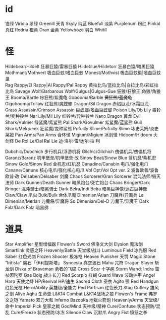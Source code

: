 # id
铬绿 Viridia
翠绿 Greenill
天青 Skyly
纯蓝 Bluefull
淡紫 Purplenum
粉红 Pinkal
真红 Redria
橙黄 Oran
金黄 Yellowboze
羽白 Whitill


# 怪
Hildebear/Hildelt 狂暴巨猿/雷暴巨猿
Hildeblue/Hildetorr 狂暴白猿/暗黑巨猿
Mothmant/Mothvert 吸血巨蚊/嗜血巨蚊
Monest/Mothvist  吸血巨蚊巢|嗜血巨蚊巢   
Rag Rappy/El Rappy|Al Rappy/Pal Rappy 黄拉比鸟/蓝拉比鸟|白拉比鸟/彩虹拉比鸟 
Savage Wolf/Barbarous Wolf/Gulgus|Gulgus-Gue 狂狼/狂狼王|角狼/角狼王 
Booma/Bartle 棕狂熊/紫魔龟
Gobooma/Barble ~~黄狂熊/蓝魔龟~~
Gigobooma/Tollaw 红狂熊/魔螳螂
Dragon/Sil Dragon 赤焰巨龙/冰霜巨龙
Grass Assassin/Crimson Assassin 巨螳螂/嗜血巨螳螂 
Poison Lily/Ob Lily 毒铃兰/变种铃兰
Nar Lily/Mil Lily 红铃兰/异种铃兰
Nano Dragon 翼龙
Evil Shark/Vulmer 绿鲨魔/紫鲨熊
Pal Shark/Govulmer 紫鲨魔/蓝鲨熊
Guil Shark/Melqueek 狂鲨魔/变种鲨熊
Pofuilly Slime/Pofuilly Slime 冰史莱姆/炎史莱姆 
Pan Arms/Pan Arms 合体怪
Migium/Migium 冰剑怪
Hidoom/Hidoom  火剑怪
De Rol Le/Dal Ral Lie 迪·洛尔·雷/达尔·拉·利

Dubchic/Dubchich 步行机兵/浮游机将
Gilchic/Gilchich 傀儡机兵/傀儡机将
Garanz/Baranz 机甲堡垒/机甲堡垒·改
Sinow Beat/Sinow Blue 蓝机忍/紫机忍
Sinow Gold/Sinow Red 金机忍/红机忍
Canadine/Canabin 电爪/强化电爪
Canane/Canune 核心电爪/强化核心电爪
Vol Opt/Vol Opt ver. 2 波鲁欧普/波鲁欧普·改
Delsaber/Delsaber 剑魔
Chaos Sorcerer/Gran Sorcerer 混沌法师/毁灭法师
Dark Gunner/Death Gunner 暗黑炮台/死亡炮台
Chaos Bringer/Dark Bringer 混沌骑士/暗黑骑士
Dark Belra/Indi Belra 暗黑巨神像/远古巨神像
Claw/Claw 爪虫
Bulk/Bulk 合体爪魔
Dimenian/Arlan 刀魔兵/异魔兵
La Dimenian/Merlan 刀魔将/异魔将
So Dimenian/Del-D 刀魔王/异魔王
Dark Falz/Dark Falz 暗黑佛

# 道具
Star Amplifier  星型增幅器
Flowen's Sword  佛洛文大剑
Elysion         魔法剑
Smartlink       灵感之环
Heavenly/Battle 天堂级/战斗
Luminous Field  冰光服
Red Saber       红色光剑
Frozen Shooter  极冻枪
Heaven Punisher 天罚
Magic Stone "Iritista" 魔石「伊利提斯塔」
Syncesta        真空波石
Mahu            咒符
Dragon Slayer   斩龙剑
Diska of Braveman 勇者的飞碟
Cross Scar        十字疤
Storm Wand: Indra 雷杖因陀罗
Gae Bolg          战斗长刀
Red Scorpio       红蝎
Guard Wave        波动护甲
Angel Harp        天使之琴
HP/Revival        HP/速生
Sacred Cloth      圣衣
Agito             颚
Red Handgun       红色光枪
Hero/Ability      英雄级/全能力
Red Partisan      红色长刀
Stag Cutlery      雄风之剑
Alive Aqhu        生命壶
L&K14 Combat      L&K14战场之狼
Flowen's Frame    弗罗文之铠
Yamato            双刀大和
Inferno Bazooka   地狱火箭炮
Heavenly/Arms     天堂级/命中
Imperial Pick     皇家之戟
God/Mind          天神级/精神
Cure/Confuse      状态预防/混乱
Cure/Freeze       状态预防/冰冻
Silence Claw      沉默爪
Angry Fist        愤怒之拳
